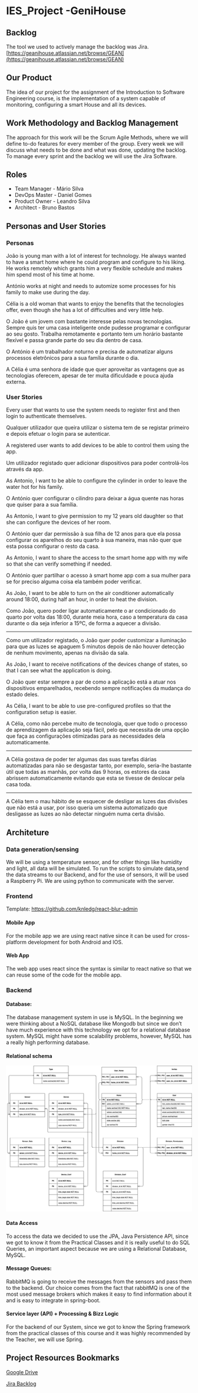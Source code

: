 # IES_Project -GeniHouse

## Backlog

The tool we used to actively manage the backlog was Jira. [https://geanihouse.atlassian.net/browse/GEAN](https://geanihouse.atlassian.net/browse/GEAN)


## Our Product

The idea of our project for the assignment of the Introduction to Software Engineering course, is the implementation of a system capable of monitoring, configuring a smart House and all its devices.  

## Work  Methodology and Backlog Management

The approach for this work will be the Scrum Agile Methods, where we will define to-do features for every member of the group. Every week we will discuss what needs to be done  and what was done, updating the backlog. To manage every sprint and the backlog we will use the Jira Software.


## Roles

- Team Manager - Mário Silva
- DevOps Master - Daniel Gomes
- Product Owner - Leandro Silva
- Architect - Bruno Bastos



## Personas and  User Stories

### Personas

João is young man with a lot of interest for technology. He always wanted to have a smart home where he could program and configure to his liking. He works remotely which grants him a very flexible schedule and makes him spend most of his time at home.

António works at night and needs to automize some processes for his family to make use during the day.

Célia is a old woman that wants to enjoy the benefits that the tecnologies offer, even though she has a lot of difficulties and very little help.

O João é um jovem com bastante interesse pelas novas tecnologias. Sempre quis ter uma casa inteligente onde pudesse programar e configurar ao seu gosto. Trabalha remotamente e portanto tem um horário bastante flexível e passa grande parte do seu dia dentro de casa. 

O António é um trabalhador noturno e precisa de automatizar alguns processos eletrônicos para a sua família durante o dia.

A Célia é uma senhora de idade que quer aproveitar as vantagens que as tecnologias oferecem, apesar de ter muita dificuldade e pouca ajuda externa.



### User Stories


Every user that wants to use the system needs to register first and then login to authenticate themselves.

Qualquer utilizador que queira utilizar o sistema tem de se registar primeiro e depois efetuar o login para se autenticar.

A registered user wants to add devices to be able to control them using the app.

Um utilizador registado quer adicionar dispositivos para poder controlá-los através da app.

As Antonio, I want to be able to configure the cylinder in order to leave the water hot for his family.

O António quer configurar o cilindro para deixar a água quente nas horas que quiser para a sua família.

As Antonio, I want to give permission to my 12 years old daughter so that she can  configure the devices of her room.

O António quer dar permissão à sua filha de 12 anos para que ela possa configurar os aparelhos do  seu quarto à sua maneira, mas não quer que esta possa configurar o resto da casa.

As Antonio, I want to share the access to the smart home app with my wife so that she can verify something if needed.

O António quer partilhar o acesso à smart home app com a sua mulher para se for preciso alguma coisa ela também poder verificar.

As João, I want to be able to turn on the air conditioner automatically around 18:00, during half an hour, in order to heat the division.

Como João, quero poder ligar automaticamente o ar condicionado do quarto por volta das 18:00, durante meia hora, caso a temperatura da casa durante o dia seja inferior a 15ºC, de forma a aquecer a divisão. 

--------------
Como um utilizador registado, o João quer poder customizar a iluminação para que as luzes se apaguem 5 minutos depois de não houver detecção de nenhum movimento, apenas na divisão da sala.

As João, I want to receive notifications of the devices change of states, so that I can see what the application is doing. 

O João quer estar sempre a par de como a aplicação está a atuar nos dispositivos emparelhados, recebendo sempre notificações da mudança do estado deles.

As Célia, I want to be able to use pre-configured profiles so that the configuration setup is easier. 

A Célia, como não percebe muito de tecnologia, quer que todo o processo de aprendizagem da aplicação seja fácil, pelo que necessita de uma opção que faça as configurações otimizadas para as necessidades dela automaticamente.

------------------
A Célia gostava de poder ter algumas das suas tarefas diárias automatizadas para não se desgastar tanto, por exemplo, seria-lhe bastante útil que todas as manhãs, por volta das 9 horas, os estores da casa abrissem automaticamente evitando que esta se tivesse de deslocar pela casa toda.

------------------
A Célia tem o mau hábito de se esquecer de desligar as luzes das divisões que não está a usar, por isso queria um sistema automatizado que desligasse as luzes ao não detectar ninguém numa certa divisão.



## Architeture



### Data generation/sensing

We will be using a temperature sensor, and for other things like humidity and light, all data will be simulated. To run the scripts to simulate data,send the data streams to our Backend, and for the use of sensors, it will be used a Raspberry Pi. We are using python to communicate with the server. 

### Frontend

Template: https://github.com/knledg/react-blur-admin

#### Mobile App

For the mobile app we are using react native since it can be used for cross-platform development for both Android and IOS. 

#### Web App

The web app uses react since the syntax is similar to react native so that we can reuse some of the code for the mobile app.

### Backend

#### Database:

The database management system in use is MySQL. In the beginning we were thinking about a NoSQL database like Mongodb but since we don’t have much experience with this technology we opt for a relational database system. MySQL might have some scalability problems, however, MySQL has a really high performing database.

#### Relational schema

![](./RelationalSchema.jpg)

#### Data Access
To access the data we decided to use the JPA, Java Persistence API, since we got to know it from the Practical Classes and it is  really useful to do SQL Queries, an important aspect because we are using a Relational Database, MySQL.

#### Message Queues:

RabbitMQ is going to receive the messages from the sensors and pass them to the backend. Our choice comes from the fact that rabbitMQ is one of the most used message brokers which makes it easy to find information about it and is easy to integrate in spring-boot.

#### Service layer (API) + Processing & Bizz Logic

For the backend of our System, since we got to know the Spring framework from the practical classes of this course and it was highly recommended by the Teacher, we will use Spring.

## Project Resources Bookmarks

[Google Drive ](https://drive.google.com/drive/folders/1Nwdul_tBhj4nKEn1nzR1FGi_7EghT7Ay?usp=sharing )

[Jira Backlog](https://geanihouse.atlassian.net/browse/GEAN)

